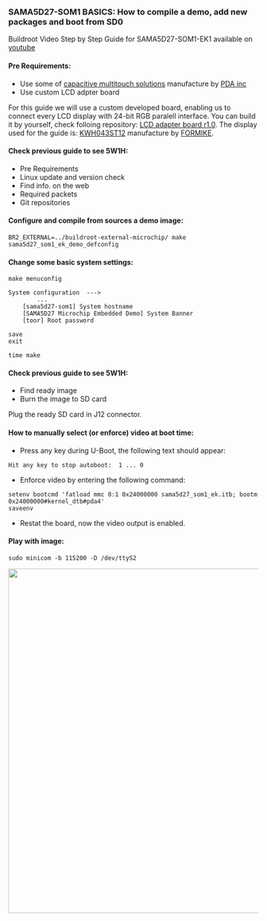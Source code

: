 ### SAMA5D27-SOM1 BASICS: How to compile a demo, add new packages and boot from SD0

Buildroot Video Step by Step Guide for SAMA5D27-SOM1-EK1 available on [youtube](https://www.youtube.com/)

#### Pre Requirements:

- Use some of [capacitive multitouch solutions](http://www.pdaatl.com/products.htm) manufacture by [PDA inc](http://www.pdaatl.com/)
- Use custom LCD adpter board

For this guide we will use a custom developed board, enabling us to connect every LCD display with 24-bit RGB paralell interface. You can build it by yourself, check folloing repository: [LCD adapter board r1.0](https://github.com/kamval/SAMA5D27-SOM1-EK1/tree/master/4.%20demo%20SD0%20(VIDEO)/LCD%20adapter%20board%20r1.0). 
The display used for the guide is: [KWH043ST12](https://store.comet.bg/Catalogue/Product/45269/) manufacture by [FORMIKE](https://www.wandisplay.com/). 

#### Check previous guide to see 5W1H:
- Pre Requirements
- Linux update and version check
- Find info. on the web
- Required packets
- Git repositories

#### Configure and compile from sources a demo image:
```
BR2_EXTERNAL=../buildroot-external-microchip/ make sama5d27_som1_ek_demo_defconfig
```

#### Change some basic system settings: 
```
make menuconfig

System configuration  --->
        ...
    [sama5d27-som1] System hostname
    [SAMA5D27 Microchip Embedded Demo] System Banner
    [toor] Root password

save
exit

time make
```

#### Check previous guide to see 5W1H:
- Find ready image
- Burn the image to SD card

Plug the ready SD card in J12 connector.

#### How to manually select (or enforce) video at boot time:

- Press any key during U-Boot, the following text should appear:          

```
Hit any key to stop autoboot:  1 ... 0

```

- Enforce video by entering the following command: 


```
setenv bootcmd 'fatload mmc 0:1 0x24000000 sama5d27_som1_ek.itb; bootm 0x24000000#kernel_dtb#pda4'
saveenv
```

- Restat the board, now the video output is enabled. 

#### Play with image:
```
sudo minicom -b 115200 -D /dev/ttyS2
```
<p align="center">
  <img width="659" height="693" src="https://github.com/kamval/SAMA5D27-SOM1-EK1/blob/master/Documents/a5d27_som1_video_demo_top.jpg">
</p>